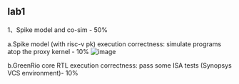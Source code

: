## lab1
1、Spike model and co-sim - 50%

a.Spike model (with risc-v pk) execution correctness: simulate programs atop the proxy kernel - 10%
![image](https://user-images.githubusercontent.com/113034620/197505171-73e4ee8a-7d34-4955-aaa7-2cbe0c970902.png)

b.GreenRio core RTL execution correctness: pass some ISA tests (Synopsys VCS environment)- 10%
